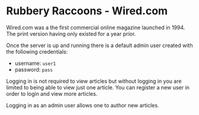 # Rubbery Raccoons - Wired.com

Wired.com was a the first commercial online magazine launched in 1994. The print version
having only existed for a year prior.

Once the server is up and running there is a default admin user created with the
following credentials:
- username: `user1`
- password: `pass`

Logging in is not required to view articles but without logging in you are limited to
being able to view just one article. You can register a new user in order to login and
view more articles.

Logging in as an admin user allows one to author new articles.

